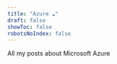 ```yaml
---
title: "Azure ☁️"
draft: false
showToc: false
robotsNoIndex: false
---
```


All my posts about Microsoft Azure